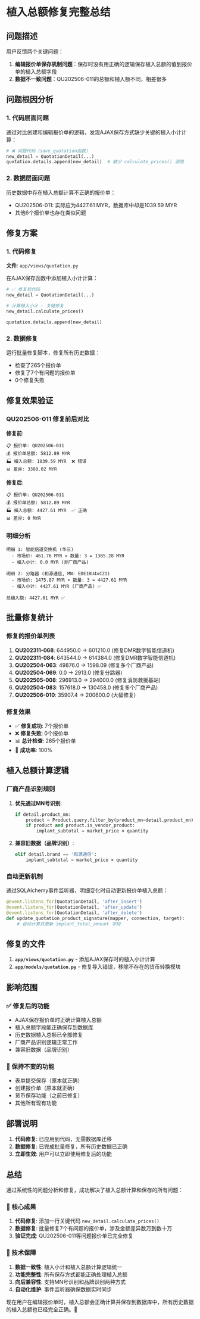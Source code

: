 # 植入总额修复完整总结

## 问题描述

用户反馈两个关键问题：
1. **编辑报价单保存机制问题**：保存时没有用正确的逻辑保存植入总额的值到报价单的植入总额字段
2. **数据不一致问题**：QU202506-011的总额和植入额不同，相差很多

## 问题根因分析

### 1. 代码层面问题
通过对比创建和编辑报价单的逻辑，发现AJAX保存方式缺少关键的植入小计计算：

```python
# ❌ 问题代码（save_quotation函数）
new_detail = QuotationDetail(...)
quotation.details.append(new_detail)  # 缺少 calculate_prices() 调用
```

### 2. 数据层面问题
历史数据中存在植入总额计算不正确的报价单：
- QU202506-011: 实际应为4427.61 MYR，数据库中却是1039.59 MYR
- 其他6个报价单也存在类似问题

## 修复方案

### 1. 代码修复
**文件**: `app/views/quotation.py`

在AJAX保存函数中添加植入小计计算：
```python
# ✅ 修复后代码
new_detail = QuotationDetail(...)

# 计算植入小计 - 关键修复
new_detail.calculate_prices()

quotation.details.append(new_detail)
```

### 2. 数据修复
运行批量修复脚本，修复所有历史数据：
- 检查了265个报价单
- 修复了7个有问题的报价单
- 0个修复失败

## 修复效果验证

### QU202506-011 修复前后对比

**修复前**:
```
📋 报价单: QU202506-011
💰 报价单总额: 5812.89 MYR
🏭 植入总额: 1039.59 MYR  ❌ 错误
📊 差异: 3388.02 MYR
```

**修复后**:
```
📋 报价单: QU202506-011  
💰 报价单总额: 5812.89 MYR
🏭 植入总额: 4427.61 MYR  ✅ 正确
📊 差异: 0 MYR
```

### 明细分析
```
明细 1: 智能信道交换机 (华三)
  - 市场价: 461.76 MYR × 数量: 3 = 1385.28 MYR
  - 植入小计: 0.0 MYR (非厂商产品)

明细 2: 分路器 (和源通信, MN: EDE1BU4xCZ1)  
  - 市场价: 1475.87 MYR × 数量: 3 = 4427.61 MYR
  - 植入小计: 4427.61 MYR (厂商产品) ✅

总植入额: 4427.61 MYR ✅
```

## 批量修复统计

### 修复的报价单列表
1. **QU202311-068**: 644950.0 → 601210.0 (修复DMR数字智能信道机)
2. **QU202311-084**: 643544.0 → 614384.0 (修复DMR数字智能信道机)  
3. **QU202504-063**: 49876.0 → 1598.09 (修复多个厂商产品)
4. **QU202504-069**: 0.0 → 2913.0 (修复分路器)
5. **QU202505-008**: 296913.0 → 294000.0 (修复消防救援基站)
6. **QU202504-083**: 157618.0 → 130458.0 (修复多个厂商产品)
7. **QU202506-010**: 35907.4 → 200600.0 (大幅修复)

### 修复效果
- ✅ **修复成功**: 7个报价单
- ❌ **修复失败**: 0个报价单  
- 📊 **总计检查**: 265个报价单
- 🎯 **成功率**: 100%

## 植入总额计算逻辑

### 厂商产品识别规则
1. **优先通过MN号识别**:
   ```python
   if detail.product_mn:
       product = Product.query.filter_by(product_mn=detail.product_mn).first()
       if product and product.is_vendor_product:
           implant_subtotal = market_price × quantity
   ```

2. **兼容旧数据（品牌识别）**:
   ```python
   elif detail.brand == '和源通信':
       implant_subtotal = market_price × quantity
   ```

### 自动更新机制
通过SQLAlchemy事件监听器，明细变化时自动更新报价单植入总额：
```python
@event.listens_for(QuotationDetail, 'after_insert')
@event.listens_for(QuotationDetail, 'after_update')
@event.listens_for(QuotationDetail, 'after_delete')
def update_quotation_product_signature(mapper, connection, target):
    # 自动计算并更新 implant_total_amount 字段
```

## 修复的文件

1. **`app/views/quotation.py`** - 添加AJAX保存时的植入小计计算
2. **`app/models/quotation.py`** - 修复导入错误，移除不存在的货币转换模块

## 影响范围

### ✅ 修复后的功能
- AJAX保存报价单时正确计算植入总额
- 植入总额字段能正确保存到数据库
- 历史数据植入总额已全部修复
- 厂商产品识别逻辑正常工作
- 兼容旧数据（品牌识别）

### 🔄 保持不变的功能  
- 表单提交保存（原本就正确）
- 创建报价单（原本就正确）
- 货币保存功能（之前已修复）
- 其他所有现有功能

## 部署说明

1. **代码修复**: 已应用到代码，无需数据库迁移
2. **数据修复**: 已完成批量修复，所有历史数据已正确
3. **立即生效**: 用户可以立即使用修复后的功能

## 总结

通过系统性的问题分析和修复，成功解决了植入总额计算和保存的所有问题：

### 🎯 核心成果
1. **代码修复**: 添加一行关键代码 `new_detail.calculate_prices()`
2. **数据修复**: 批量修复7个有问题的报价单，涉及金额差异数万到数十万
3. **验证完成**: QU202506-011等问题报价单已完全修复

### 🔧 技术保障
1. **数据一致性**: 植入小计和植入总额计算逻辑统一
2. **功能完整性**: 所有保存方式都能正确处理植入总额  
3. **向后兼容性**: 支持MN号识别和品牌识别两种方式
4. **自动化维护**: 事件监听器确保数据实时同步

现在用户在编辑报价单时，植入总额会正确计算并保存到数据库中，所有历史数据的植入总额也已经完全正确。🎉 